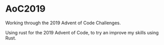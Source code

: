# AoC2019
Working through the 2019 Advent of Code Challenges.

Using rust for the 2019 Advent of Code, to try an improve my skills using Rust. 
